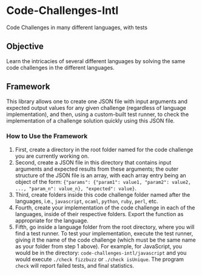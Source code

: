 # Code-Challenges-Intl
Code Challenges in many different languages, with tests

## Objective
Learn the intricacies of several different languages by solving the same code challenges in the different languages.  

## Framework
This library allows one to create one JSON file with input arguments and expected output values for any given challenge (regardless of language implementation), and then, using a custom-built test runner, to check the implementation of a challenge solution quickly using this JSON file.

### How to Use the Framework
1. First, create a directory in the root folder named for the code challenge you are currently working on.
2. Second, create a JSON file in this directory that contains input arguments and expected results from these arguments; the outer structure of the JSON file is an array, with each array entry being an object of the form: `{"params": {"param1": value1, "param2": value2, ..., "param_n": value_n}, "expected": value}`.
3. Third, create folders inside this code challenge folder named after the languages, i.e., `javascript`, `ocaml`, `python`, `ruby`, `perl`, etc.
4. Fourth, create your implementation of the code challenge in each of the languages, inside of their respective folders.  Export the function as appropriate for the language.
5. Fifth, go inside a language folder from the root directory, where you will find a test runner.  To test your implementation, execute the test runner, giving it the name of the code challenge (which must be the same name as your folder from step 1 above).  For example, for JavaScript, you would be in the directory: `code-challenges-intl/javascript` and you would execute `./check fizzbuzz` or `./check isUnique`.  The program `check` will report failed tests, and final statistics.
